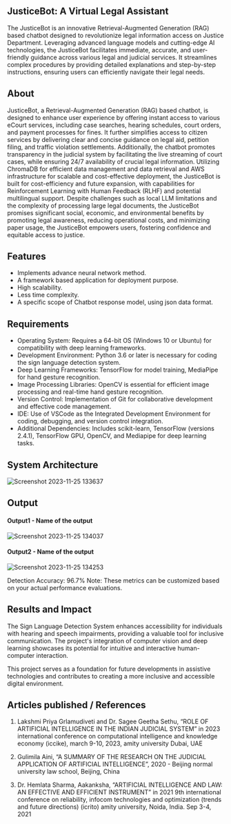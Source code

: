 ## JusticeBot: A Virtual Legal Assistant
The JusticeBot is an innovative Retrieval-Augmented Generation (RAG) based chatbot designed to revolutionize legal information access on Justice Department. Leveraging advanced language models and cutting-edge AI technologies, the JusticeBot facilitates immediate, accurate, and user-friendly guidance across various legal and judicial services. It streamlines complex procedures by providing detailed explanations and step-by-step instructions, ensuring users can efficiently navigate their legal needs.

## About
JusticeBot, a Retrieval-Augmented Generation (RAG) based chatbot, is designed to enhance user experience by offering instant access to various eCourt services, including case searches, hearing schedules, court orders, and payment processes for fines. It further simplifies access to citizen services by delivering clear and concise guidance on legal aid, petition filing, and traffic violation settlements. Additionally, the chatbot promotes transparency in the judicial system by facilitating the live streaming of court cases, while ensuring 24/7 availability of crucial legal information.
Utilizing ChromaDB for efficient data management and data retrieval and AWS infrastructure for scalable and cost-effective deployment, the JusticeBot is built for cost-efficiency and future expansion, with capabilities for Reinforcement Learning with Human Feedback (RLHF) and potential multilingual support. Despite challenges such as local LLM limitations and the complexity of processing large legal documents, the JusticeBot promises significant social, economic, and environmental benefits by promoting legal awareness, reducing operational costs, and minimizing paper usage, the JusticeBot empowers users, fostering confidence and equitable access to justice.

## Features
<!--List the features of the project as shown below-->
- Implements advance neural network method.
- A framework based application for deployment purpose.
- High scalability.
- Less time complexity.
- A specific scope of Chatbot response model, using json data format.

## Requirements
<!--List the requirements of the project as shown below-->
* Operating System: Requires a 64-bit OS (Windows 10 or Ubuntu) for compatibility with deep learning frameworks.
* Development Environment: Python 3.6 or later is necessary for coding the sign language detection system.
* Deep Learning Frameworks: TensorFlow for model training, MediaPipe for hand gesture recognition.
* Image Processing Libraries: OpenCV is essential for efficient image processing and real-time hand gesture recognition.
* Version Control: Implementation of Git for collaborative development and effective code management.
* IDE: Use of VSCode as the Integrated Development Environment for coding, debugging, and version control integration.
* Additional Dependencies: Includes scikit-learn, TensorFlow (versions 2.4.1), TensorFlow GPU, OpenCV, and Mediapipe for deep learning tasks.

## System Architecture
<!--Embed the system architecture diagram as shown below-->

![Screenshot 2023-11-25 133637](https://github.com/<<yourusername>>/Hand-Gesture-Recognition-System/assets/75235455/a60c11f3-0a11-47fb-ac89-755d5f45c995)


## Output

<!--Embed the Output picture at respective places as shown below as shown below-->
#### Output1 - Name of the output

![Screenshot 2023-11-25 134037](https://github.com/<<yourusername>>/Hand-Gesture-Recognition-System/assets/75235455/8c2b6b5c-5ed2-4ec4-b18e-5b6625402c16)

#### Output2 - Name of the output
![Screenshot 2023-11-25 134253](https://github.com/<<yourusername>>/Hand-Gesture-Recognition-System/assets/75235455/5e05c981-05ca-4aaa-aea2-d918dcf25cb7)

Detection Accuracy: 96.7%
Note: These metrics can be customized based on your actual performance evaluations.


## Results and Impact
<!--Give the results and impact as shown below-->
The Sign Language Detection System enhances accessibility for individuals with hearing and speech impairments, providing a valuable tool for inclusive communication. The project's integration of computer vision and deep learning showcases its potential for intuitive and interactive human-computer interaction.

This project serves as a foundation for future developments in assistive technologies and contributes to creating a more inclusive and accessible digital environment.

## Articles published / References
1. Lakshmi Priya Grlamudiveti and Dr. Sagee Geetha Sethu, “ROLE OF ARTIFICIAL INTELLIGENCE IN THE INDIAN JUDICIAL SYSTEM” in 2023 international conference on computational intelligence and knowledge economy (iccike), march 9-10, 2023, amity university Dubai, UAE

2. Gulimila Aini, “A SUMMARY OF THE RESEARCH ON THE JUDICIAL APPLICATION OF ARTIFICIAL INTELLIGENCE”, 2020 - Beijing normal university law school, Beijing, China

3. Dr. Hemlata Sharma, Aakanksha, “ARTIFICIAL INTELLIGENCE AND LAW: AN EFFECTIVE AND EFFICIENT INSTRUMENT” in 2021 9th international conference on reliability, infocom technologies and optimization (trends and future directions) (icrito) amity university, Noida, India. Sep 3-4, 2021





